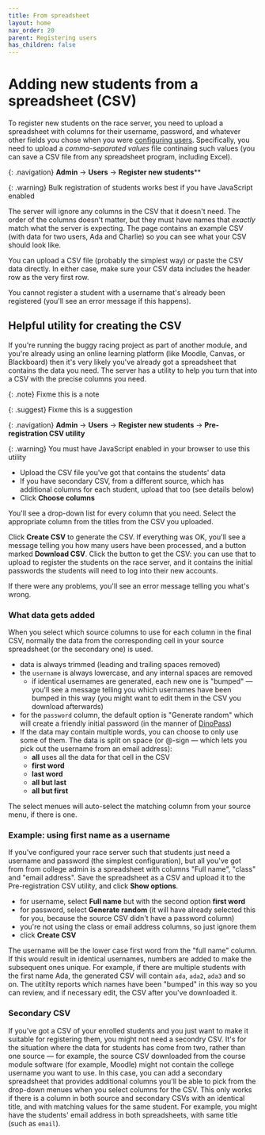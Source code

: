 ```yaml
---
title: From spreadsheet
layout: home
nav_order: 20
parent: Registering users
has_children: false
---
```



# Adding new students from a spreadsheet (CSV)

To register new students on the race server, you need to upload a spreadsheet
with columns for their username, password, and whatever other fields you chose
when you were [configuring users](../customising/users). Specifically, you need
to upload a _comma-separated values_ file continaing such values (you can save
a CSV file from any spreadsheet program, including Excel).

{: .navigation}
**Admin** → **Users** → **Register new students****

{: .warning}
Bulk registration of students works best if you have JavaScript enabled

The server will ignore any columns in the CSV that it doesn't need. The order of the columns doesn't matter, but they must have names that _exactly_ match
what the server is expecting. The page contains an example CSV (with data for
two users, Ada and Charlie) so you can see what your CSV should look like.

You can upload a CSV file (probably the simplest way) _or_ paste the CSV data
directly. In either case, make sure your CSV data includes the header row as the
very first row.

You cannot register a student with a username that's already been registered
(you'll see an error message if this happens).


## Helpful utility for creating the CSV

If you're running the buggy racing project as part of another module, and you're
already using an online learning platform (like Moodle, Canvas, or Blackboard)
then it's very likely you've already got a spreadsheet that contains the data
you need. The server has a utility to help you turn that into a CSV with the
precise columns you need.

{: .note}
Fixme this is a note

{: .suggest}
Fixme this is a suggestion

{: .navigation}
**Admin** → **Users** → **Register new students** → **Pre-registration CSV utility**

{: .warning}
You must have JavaScript enabled in your browser to use this utility

* Upload the CSV file you've got that contains the students' data
* If you have secondary CSV, from a different source, which has additional columns for each student, upload that too (see details below)
* Click **Choose columns**

You'll see a drop-down list for every column that you need. Select the
appropriate column from the titles from the CSV you uploaded.

Click **Create CSV** to generate the CSV. If everything was OK, you'll see a
message telling you how many users have been processed, and a button marked **Download CSV**. Click the button to get the CSV: you can use that to upload to register the students on the race server, and it contains the initial passwords the students will need to log into their new accounts.

If there were any problems, you'll see an error message telling you what's
wrong.

### What data gets added

When you select which source columns to use for each column in the final CSV, normally the data from the corresponding cell in your source spreadsheet (or the secondary one) is used.

* data is always trimmed (leading and trailing spaces removed)
* the `username` is always lowercase, and any internal spaces are removed
  * if identical usernames are generated, each new one is "bumped" — you'll see a message telling you which usernames have been bumped in this way (you might want to edit them in the CSV you download afterwards)
* for the `password` column, the default option is "Generate random" which will create a friendly initial password (in the manner of [DinoPass](https://www.dinopass.com))
* If the data may contain multiple words, you can choose to only use some of them. The data is split on space (or @-sign — which lets you pick out the username from an email address):
  * **all** uses all the data for that cell in the CSV
  * **first word**
  * **last word**
  * **all but last**
  * **all but first**

The select menues will auto-select the matching column from your source menu,
if there is one.


### Example: using first name as a username

If you've configured your race server such that students just need a username and password (the simplest configuration), but all you've got from from college admin is a spreadsheet with columns "Full name", "class" and "email address". Save the spreadsheet as a CSV and upload it to the Pre-registration CSV utility, and click **Show options**.

* for username, select **Full name** but with the second option **first word**
* for password, select **Generate random** (it will have already selected this for you, because the source CSV didn't have a password column)
* you're not using the class or email address columns, so just ignore them
* click **Create CSV**

The username will be the lower case first word from the "full name" column. If this would result in identical usernames, numbers are added to make the subsequent ones unique. For example, if there are multiple students with the first name Ada, the generated CSV will contain `ada`, `ada2`, `ada3` and so on. The utitilty reports which names have been "bumped" in this way so you can review, and if necessary edit, the CSV after you've downloaded it.


### Secondary CSV

If you've got a CSV of your enrolled students and you just want to make it suitable for registering them, you might not need a secondry CSV. It's for the situation where the data for students has come from two, rather than one source — for example, the source CSV downloaded from the course module software (for example, Moodle) might not contain the college username you want to use. In this case, you can add a secondary spreadsheet that provides additional columns you'll be able to pick from the drop-down menues when you select columns for the CSV. This only works if there is a column in both source and secondary CSVs with an identical title, and with matching values for the same student. For example, you might have the students' email address in both spreadsheets, with same title (such as `email`). 



